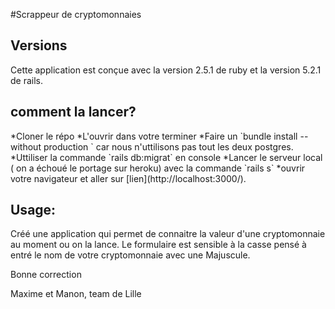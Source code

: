 #Scrappeur de cryptomonnaies

## Versions
<p> Cette application est conçue avec la version 2.5.1 de ruby et la version 5.2.1 de rails.
</p>

## comment la lancer?

<p>*Cloner le répo
*L'ouvrir dans votre terminer 
*Faire un `bundle install --without production ` car nous n'uttilisons pas tout les deux postgres.
*Uttiliser la commande `rails db:migrat` en console
*Lancer le serveur local ( on a échoué le portage sur heroku) avec la commande `rails s`
*ouvrir votre navigateur et aller sur [lien](http://localhost:3000/).</p>

## Usage:
Créé une application qui permet de connaitre la valeur d'une cryptomonnaie au moment ou on la lance. Le formulaire est sensible à la casse pensé à entré le nom de votre cryptomonnaie avec une Majuscule.

Bonne correction 

Maxime et Manon, team de Lille
